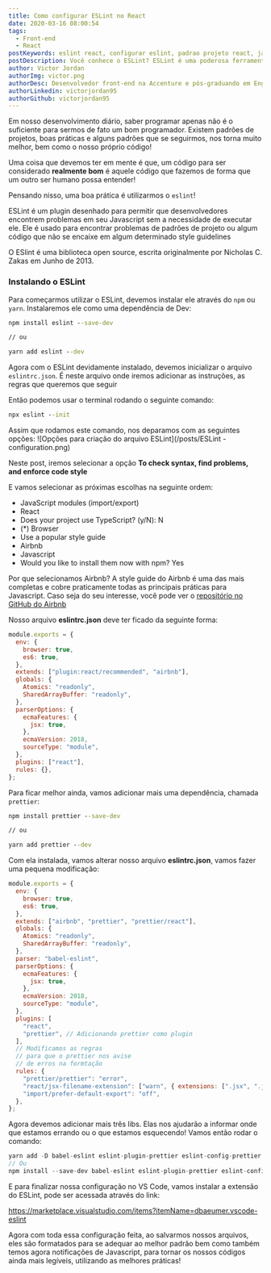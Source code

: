 ```yaml
---
title: Como configurar ESLint no React
date: 2020-03-16 08:00:54
tags:
  - Front-end
  - React
postKeywords: eslint react, configurar eslint, padrao projeto react, javascript eslint, melhores praticas javascript, react, front-end, eslint
postDescription: Você conhece o ESLint? ESLint é uma poderosa ferramenta que nos permite trabalhar melhor em nossos códigos, de forma que conseguimos codificar seguindo as práticas impostas através de uma style guide! Neste post, irei ensinar como você pode configurar o ESLint em um projeto React, do zero!
author: Victor Jordan
authorImg: victor.png
authorDesc: Desenvolvedor front-end na Accenture e pós-graduando em Engenharia de Software pela PUC-MG e formado em Banco de Dados pela Fatec, apaixonado por usabilidade, performance e UX!
authorLinkedin: victorjordan95
authorGithub: victorjordan95
---
```


Em nosso desenvolvimento diário, saber programar apenas não é o suficiente para sermos de fato um bom programador.
Existem padrões de projetos, boas práticas e alguns padrões que se seguirmos, nos torna muito melhor, bem como o nosso próprio código!

Uma coisa que devemos ter em mente é que, um código para ser considerado **realmente bom** é aquele código que fazemos de forma que um outro ser humano possa entender!

Pensando nisso, uma boa prática é utilizarmos o `eslint`!

<!-- more -->

ESLint é um plugin desenhado para permitir que desenvolvedores encontrem problemas em seu Javascript sem a necessidade de executar ele.
Ele é usado para encontrar problemas de padrões de projeto ou algum código que não se encaixe em algum determinado style guidelines

O ESlint é uma biblioteca open source, escrita originalmente por Nicholas C. Zakas em Junho de 2013.

### Instalando o ESLint

Para começarmos utilizar o ESLint, devemos instalar ele através do `npm` ou `yarn`.
Instalaremos ele como uma dependência de Dev:

```cmd
npm install eslint --save-dev

// ou

yarn add eslint --dev
```

Agora com o ESLint devidamente instalado, devemos inicializar o arquivo `eslintrc.json`.
É neste arquivo onde iremos adicionar as instruções, as regras que queremos que seguir

Então podemos usar o terminal rodando o seguinte comando:

```cmd
npx eslint --init
```

Assim que rodamos este comando, nos deparamos com as seguintes opções:
![Opções para criação do arquivo ESLint](/posts/ESLint - configuration.png)

Neste post, iremos selecionar a opção **To check syntax, find problems, and enforce code style**

E vamos selecionar as próximas escolhas na seguinte ordem:

- JavaScript modules (import/export)
- React
- Does your project use TypeScript? (y/N): N
- (\*) Browser
- Use a popular style guide
- Airbnb
- Javascript
- Would you like to install them now with npm? Yes

Por que selecionamos Airbnb?
A style guide do Airbnb é uma das mais completas e cobre praticamente todas as principais práticas para Javascript.
Caso seja do seu interesse, você pode ver o [repositório no GitHub do Airbnb](https://github.com/airbnb/javascript)

Nosso arquivo **eslintrc.json** deve ter ficado da seguinte forma:

```javascript
module.exports = {
  env: {
    browser: true,
    es6: true,
  },
  extends: ["plugin:react/recommended", "airbnb"],
  globals: {
    Atomics: "readonly",
    SharedArrayBuffer: "readonly",
  },
  parserOptions: {
    ecmaFeatures: {
      jsx: true,
    },
    ecmaVersion: 2018,
    sourceType: "module",
  },
  plugins: ["react"],
  rules: {},
};
```

Para ficar melhor ainda, vamos adicionar mais uma dependência, chamada `prettier`:

```cmd
npm install prettier --save-dev

// ou

yarn add prettier --dev
```

Com ela instalada, vamos alterar nosso arquivo **eslintrc.json**, vamos fazer uma pequena modificação:

```javascript
module.exports = {
  env: {
    browser: true,
    es6: true,
  },
  extends: ["airbnb", "prettier", "prettier/react"],
  globals: {
    Atomics: "readonly",
    SharedArrayBuffer: "readonly",
  },
  parser: "babel-eslint",
  parserOptions: {
    ecmaFeatures: {
      jsx: true,
    },
    ecmaVersion: 2018,
    sourceType: "module",
  },
  plugins: [
    "react",
    "prettier", // Adicionando prettier como plugin
  ],
  // Modificamos as regras
  // para que o prettier nos avise
  // de erros na formtação
  rules: {
    "prettier/prettier": "error",
    "react/jsx-filename-extension": ["warn", { extensions: [".jsx", ".js"] }],
    "import/prefer-default-export": "off",
  },
};
```

Agora devemos adicionar mais três libs. Elas nos ajudarão a informar onde que estamos errando ou o que estamos esquecendo!
Vamos então rodar o comando:

```javascript
yarn add -D babel-eslint eslint-plugin-prettier eslint-config-prettier
// Ou
npm install --save-dev babel-eslint eslint-plugin-prettier eslint-config-prettier
```

E para finalizar nossa configuração no VS Code, vamos instalar a extensão do ESLint, pode ser acessada através do link:

https://marketplace.visualstudio.com/items?itemName=dbaeumer.vscode-eslint

Agora com toda essa configuração feita, ao salvarmos nossos arquivos, eles são formatados para se adequar ao melhor padrão bem como também temos agora notificações de Javascript, para tornar os nossos códigos ainda mais legíveis, utilizando as melhores práticas!
